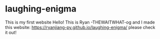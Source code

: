 # laughing-enigma
This is my first website
Hello! This is Ryan -THEWAITWHAT-og and I made this website: https://ryanjiang-py.github.io/laughing-enigma/
please check it out!
